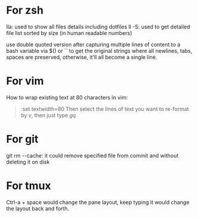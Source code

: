 # For zsh

lla: used to show all files details including dotfiles
ll -S: used to get detailed file list sorted by size (in human readable numbers)

use double quoted version after capturing multiple lines of content to a bash
variable via $() or `` to get the original strings where all newlines, tabs,
spaces are preserved, otherwise, it'll all become a single line.

# For vim

How to wrap existing text at 80 characters in vim:
> :set textwidth=80
Then select the lines of text you want to re-format by *v*, then just type *gq*

# For git

git rm --cache: it could remove specified file from commit and without deleting it on disk

# For tmux

Ctrl-a + space would change the pane layout, keep typing it would change
the layout back and forth.
